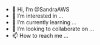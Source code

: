 - 👋 Hi, I’m @SandraAWS
- 👀 I’m interested in ...
- 🌱 I’m currently learning ...
- 💞️ I’m looking to collaborate on ...
- 📫 How to reach me ...

<!---
SandraAWS/SandraAWS is a ✨ special ✨ repository because its `README.md` (this file) appears on your GitHub profile.
You can click the Preview link to take a look at your changes.
--->
